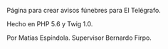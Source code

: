 Página para crear avisos fúnebres para El Telégrafo.

Hecho en PHP 5.6 y Twig 1.0.

Por Matías Espíndola. Supervisor Bernardo Firpo.
